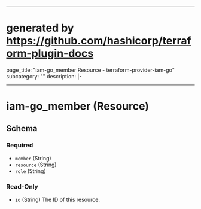 ______________________________________________________________________

# generated by https://github.com/hashicorp/terraform-plugin-docs

page_title: "iam-go_member Resource - terraform-provider-iam-go" subcategory: ""
description: |-

______________________________________________________________________

# iam-go_member (Resource)

<!-- schema generated by tfplugindocs -->

## Schema

### Required

- `member` (String)
- `resource` (String)
- `role` (String)

### Read-Only

- `id` (String) The ID of this resource.

